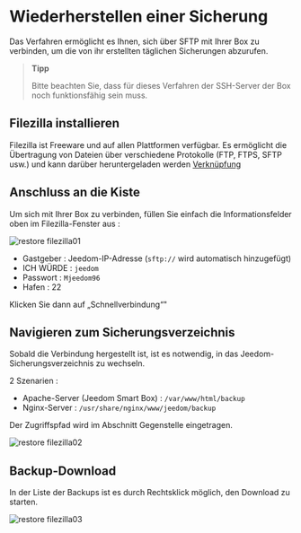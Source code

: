 # Wiederherstellen einer Sicherung

Das Verfahren ermöglicht es Ihnen, sich über SFTP mit Ihrer Box zu verbinden, um die von ihr erstellten täglichen Sicherungen abzurufen.

> **Tipp**
>
> Bitte beachten Sie, dass für dieses Verfahren der SSH-Server der Box noch funktionsfähig sein muss.

## Filezilla installieren

Filezilla ist Freeware und auf allen Plattformen verfügbar. Es ermöglicht die Übertragung von Dateien über verschiedene Protokolle (FTP, FTPS, SFTP usw.) und kann darüber heruntergeladen werden [Verknüpfung](https://filezilla-project.org/download.php?type=client)

## Anschluss an die Kiste

Um sich mit Ihrer Box zu verbinden, füllen Sie einfach die Informationsfelder oben im Filezilla-Fenster aus :

![restore filezilla01](images/restore-filezilla01.jpg)

-   Gastgeber : Jeedom-IP-Adresse (``sftp://`` wird automatisch hinzugefügt)
-   ICH WÜRDE : ``jeedom``
-   Passwort : ``Mjeedom96``
-   Hafen : 22

Klicken Sie dann auf „Schnellverbindung“"

## Navigieren zum Sicherungsverzeichnis

Sobald die Verbindung hergestellt ist, ist es notwendig, in das Jeedom-Sicherungsverzeichnis zu wechseln.

2 Szenarien :

-   Apache-Server (Jeedom Smart Box) : ``/var/www/html/backup``
-   Nginx-Server :  ``/usr/share/nginx/www/jeedom/backup``

Der Zugriffspfad wird im Abschnitt Gegenstelle eingetragen.

![restore filezilla02](images/restore-filezilla02.jpg)

## Backup-Download

In der Liste der Backups ist es durch Rechtsklick möglich, den Download zu starten.

![restore filezilla03](images/restore-filezilla03.jpg)
